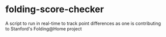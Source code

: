 # folding-score-checker
A script to run in real-time to track point differences as one is contributing to Stanford's Folding@Home project
